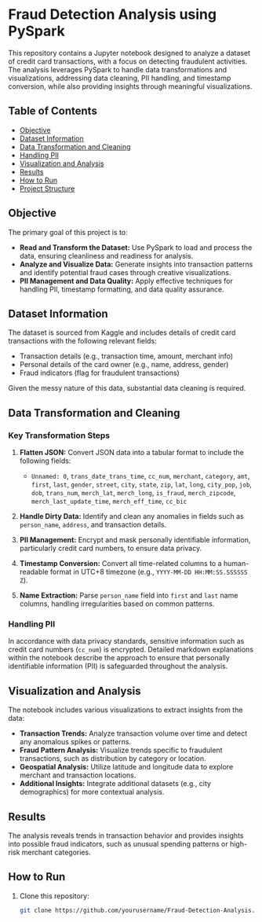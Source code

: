 # Fraud Detection Analysis using PySpark

This repository contains a Jupyter notebook designed to analyze a dataset of credit card transactions, with a focus on detecting fraudulent activities. The analysis leverages PySpark to handle data transformations and visualizations, addressing data cleaning, PII handling, and timestamp conversion, while also providing insights through meaningful visualizations.

## Table of Contents
- [Objective](#objective)
- [Dataset Information](#dataset-information)
- [Data Transformation and Cleaning](#data-transformation-and-cleaning)
- [Handling PII](#handling-pii)
- [Visualization and Analysis](#visualization-and-analysis)
- [Results](#results)
- [How to Run](#how-to-run)
- [Project Structure](#project-structure)

## Objective
The primary goal of this project is to:
- **Read and Transform the Dataset:** Use PySpark to load and process the data, ensuring cleanliness and readiness for analysis.
- **Analyze and Visualize Data:** Generate insights into transaction patterns and identify potential fraud cases through creative visualizations.
- **PII Management and Data Quality:** Apply effective techniques for handling PII, timestamp formatting, and data quality assurance.

## Dataset Information
The dataset is sourced from Kaggle and includes details of credit card transactions with the following relevant fields:
- Transaction details (e.g., transaction time, amount, merchant info)
- Personal details of the card owner (e.g., name, address, gender)
- Fraud indicators (flag for fraudulent transactions)

Given the messy nature of this data, substantial data cleaning is required.

## Data Transformation and Cleaning

### Key Transformation Steps
1. **Flatten JSON:** Convert JSON data into a tabular format to include the following fields:
   - `Unnamed: 0`, `trans_date_trans_time`, `cc_num`, `merchant`, `category`, `amt`, `first`, `last`, `gender`, `street`, `city`, `state`, `zip`, `lat`, `long`, `city_pop`, `job`, `dob`, `trans_num`, `merch_lat`, `merch_long`, `is_fraud`, `merch_zipcode`, `merch_last_update_time`, `merch_eff_time`, `cc_bic`
   
2. **Handle Dirty Data:** Identify and clean any anomalies in fields such as `person_name`, `address`, and transaction details.

3. **PII Management:** Encrypt and mask personally identifiable information, particularly credit card numbers, to ensure data privacy.

4. **Timestamp Conversion:** Convert all time-related columns to a human-readable format in UTC+8 timezone (e.g., `YYYY-MM-DD HH:MM:SS.SSSSSS Z`).

5. **Name Extraction:** Parse `person_name` field into `first` and `last` name columns, handling irregularities based on common patterns.

### Handling PII
In accordance with data privacy standards, sensitive information such as credit card numbers (`cc_num`) is encrypted. Detailed markdown explanations within the notebook describe the approach to ensure that personally identifiable information (PII) is safeguarded throughout the analysis.

## Visualization and Analysis

The notebook includes various visualizations to extract insights from the data:
- **Transaction Trends:** Analyze transaction volume over time and detect any anomalous spikes or patterns.
- **Fraud Pattern Analysis:** Visualize trends specific to fraudulent transactions, such as distribution by category or location.
- **Geospatial Analysis:** Utilize latitude and longitude data to explore merchant and transaction locations.
- **Additional Insights:** Integrate additional datasets (e.g., city demographics) for more contextual analysis.

## Results
The analysis reveals trends in transaction behavior and provides insights into possible fraud indicators, such as unusual spending patterns or high-risk merchant categories.

## How to Run
1. Clone this repository:
   ```bash
   git clone https://github.com/yourusername/Fraud-Detection-Analysis.git
